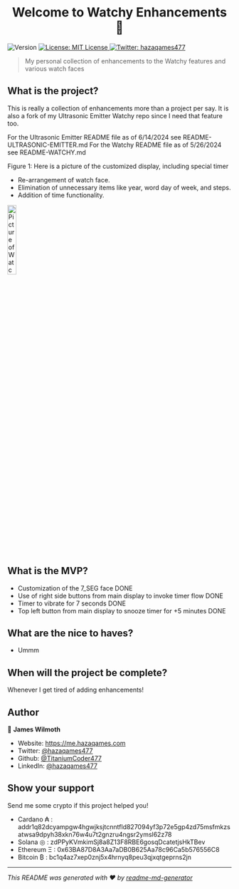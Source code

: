 <h1 align="center">Welcome to Watchy Enhancements 👋</h1>
<p>
  <img alt="Version" src="https://img.shields.io/badge/version-0.1-blue.svg?cacheSeconds=2592000" />
  <a href="#" target="_blank">
    <img alt="License: MIT License" src="https://img.shields.io/badge/License-MIT License-yellow.svg" />
  </a>
  <a href="https://twitter.com/hazaqames477" target="_blank">
    <img alt="Twitter: hazaqames477" src="https://img.shields.io/twitter/follow/hazaqames477.svg?style=social" />
  </a>
</p>

> My personal collection of enhancements to the Watchy features and various watch faces

## What is the project?

This is really a collection of enhancements more than a project per say. It is also a fork of my Ultrasonic Emitter Watchy repo since I need that feature too.

For the Ultrasonic Emitter README file as of 6/14/2024 see README-ULTRASONIC-EMITTER.md
For the Watchy README file as of 5/26/2024 see README-WATCHY.md

Figure 1: Here is a picture of the customized display, including special timer

* Re-arrangement of watch face.
* Elimination of unnecessary items like year, word day of week, and steps.
* Addition of time functionality.

<img alt="Picture of Watchy display" src="IMG_20240618_104808.jpg" width="20%" />

## What is the MVP?

* Customization of the 7_SEG face DONE
* Use of right side buttons from main display to invoke timer flow DONE
* Timer to vibrate for 7 seconds DONE
* Top left button from main display to snooze timer for +5 minutes DONE

## What are the nice to haves?

* Ummm

## When will the project be complete?

Whenever I get tired of adding enhancements!

## Author

👤 **James Wilmoth**

* Website: https://me.hazaqames.com
* Twitter: [@hazaqames477](https://twitter.com/hazaqames477)
* Github: [@TitaniumCoder477](https://github.com/TitaniumCoder477)
* LinkedIn: [@hazaqames477](https://linkedin.com/in/hazaqames477)

## Show your support

Send me some crypto if this project helped you!

* Cardano ₳  : addr1q82dcyampgw4hgwjksjtcnntfld827094yf3p72e5gp4zd75msfmkzsatwsa9dpyh38xkn76w4u7t2gnzru4ngsr2ymsl62z78
* Solana ◎   : zdPPyKVmkimSj8a8Z13F8RBE6gosqDcatetjsHkTBev
* Ethereum Ξ : 0x63BA87D8A3Aa7aDB0B625Aa78c96Ca5b576556C8
* Bitcoin ₿  : bc1q4az7xep0znj5x4hrnyq8peu3qjxqtgeprns2jn

***
_This README was generated with ❤️ by [readme-md-generator](https://github.com/kefranabg/readme-md-generator)_
